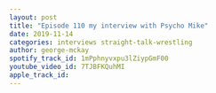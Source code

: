 ```yaml
---
layout: post
title: "Episode 110 my interview with Psycho Mike"
date: 2019-11-14
categories: interviews straight-talk-wrestling
author: george-mckay
spotify_track_id: 1mPphnyvxpu3lZiypGmF00
youtube_video_id: 7TJBFKQuhMI
apple_track_id: 
---
```

